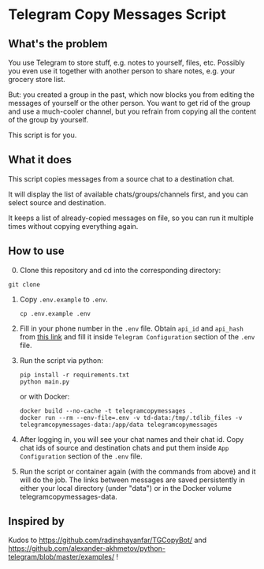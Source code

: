 # Telegram Copy Messages Script

## What's the problem
You use Telegram to store stuff, e.g. notes to yourself, files, etc. Possibly you even use it together with another person to share notes, e.g. your grocery store list. 

But: you created a group in the past, which now blocks you from editing the messages of yourself or the other person. You want to get rid of the group and use a much-cooler channel, but you refrain from copying all the content of the group by yourself.

This script is for you.

## What it does
This script copies messages from a source chat to a destination chat. 

It will display the list of available chats/groups/channels first, and you can select source and destination.

It keeps a list of already-copied messages on file, so you can run it multiple times without copying everything again.

## How to use
0. Clone this repository and cd into the corresponding directory:
```
git clone  
```
1. Copy `.env.example` to `.env`.
    ```
    cp .env.example .env
    ```
2. Fill in your phone number in the `.env` file. Obtain `api_id` and `api_hash` from [this link](https://my.telegram.org/apps) and fill it inside `Telegram Configuration` section of the `.env` file. 
3. Run the script via python:
    ```
    pip install -r requirements.txt
    python main.py
    ```

    or with Docker:
    ```
    docker build --no-cache -t telegramcopymessages .
    docker run --rm --env-file=.env -v td-data:/tmp/.tdlib_files -v telegramcopymessages-data:/app/data telegramcopymessages
    ```
4. After logging in, you will see your chat names and their chat id. Copy chat ids of source and destination chats and put them inside `App Configuration` section of the `.env` file.
5. Run the script or container again (with the commands from above) and it will do the job. The links between messages are saved persistently in either your local directory (under "data") or in the Docker volume telegramcopymessages-data. 

## Inspired by
Kudos to https://github.com/radinshayanfar/TGCopyBot/ and https://github.com/alexander-akhmetov/python-telegram/blob/master/examples/ !